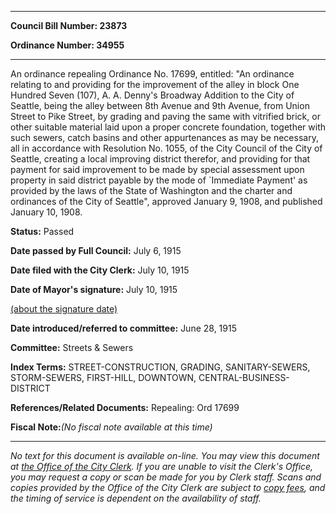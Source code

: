 

********

**Council Bill Number: 23873**
   
**Ordinance Number: 34955**
********

 An ordinance repealing Ordinance No. 17699, entitled: "An ordinance relating to and providing for the improvement of the alley in block One Hundred Seven (107), A. A. Denny's Broadway Addition to the City of Seattle, being the alley between 8th Avenue and 9th Avenue, from Union Street to Pike Street, by grading and paving the same with vitrified brick, or other suitable material laid upon a proper concrete foundation, together with such sewers, catch basins and other appurtenances as may be necessary, all in accordance with Resolution No. 1055, of the City Council of the City of Seattle, creating a local improving district therefor, and providing for that payment for said improvement to be made by special assessment upon property in said district payable by the mode of `Immediate Payment' as provided by the laws of the State of Washington and the charter and ordinances of the City of Seattle", approved January 9, 1908, and published January 10, 1908.

**Status:** Passed
   
**Date passed by Full Council:** July 6, 1915
   
**Date filed with the City Clerk:** July 10, 1915
   
**Date of Mayor's signature:** July 10, 1915
   
[(about the signature date)](/~public/approvaldate.htm)
   
   
   
**Date introduced/referred to committee:** June 28, 1915
   
**Committee:** Streets & Sewers
   
   
**Index Terms:** STREET-CONSTRUCTION, GRADING, SANITARY-SEWERS, STORM-SEWERS, FIRST-HILL, DOWNTOWN, CENTRAL-BUSINESS-DISTRICT

**References/Related Documents:** Repealing: Ord 17699

**Fiscal Note:**_(No fiscal note available at this time)_
********

_No text for this document is available on-line. You may view this document at [the Office of the City Clerk](http://www.seattle.gov/leg/clerk/contactUs.htm). If you are unable to visit the Clerk's Office, you may request a copy or scan be made for you by Clerk staff. Scans and copies provided by the Office of the City Clerk are subject to [copy fees](http://clerk.seattle.gov/~public/clerkfees.htm), and the timing of service is dependent on the availability of staff._

